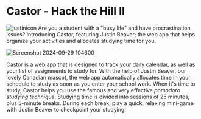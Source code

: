 # Castor - Hack the Hill II
![justinicon](https://github.com/user-attachments/assets/103f4727-5aa5-485e-b6af-9e740621ea87)
Are you a student with a "busy life" and have procrastination issues? Introducing Castor, featuring Justin Beaver; the web app that helps organize your activities and allocates studying time for you.

![Screenshot 2024-09-29 104600](https://github.com/user-attachments/assets/2b43534a-8705-4c6a-93d4-3b6ed828522f)

Castor is a web app that is designed to track your daily calendar, as well as your list of assignments to study for. 
With the help of Justin Beaver, our lovely Canadian mascot, the web app automatically allocates time in your schedule 
to study as soon as you enter your school work. When it's time to study, Castor helps you use the famous and very 
effective _pomodoro studying technique_. Studying time is divided into sessions of 25 minutes, plus 5-minute breaks. 
During each break, play a quick, relaxing mini-game with Justin Beaver to checkpoint your studying!



